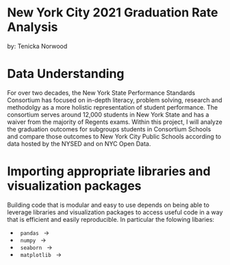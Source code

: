# New York City 2021 Graduation Rate Analysis
by: Tenicka Norwood

# Data Understanding

For over two decades, the New York State Performance Standards Consortium has focused on in-depth literacy, problem solving, research and methodolgy as a more holistic representation of student performance.  The consortium serves around 12,000 students in New York State and has a waiver from the majority of Regents exams.  Within this project, I will analyze the graduation outcomes for subgroups students in Consortium Schools and compare those outcomes to New York City Public Schools according to data hosted by the NYSED and on NYC Open Data.

# Importing appropriate libraries and visualization packages 

Building code that is modular and easy to use depends on being able to leverage libraries and visualization packages to access useful code in a way that is efficient and easily reproducible.  In particular the folowing libaries:
* <code> pandas </code>               &rarr;
* <code> numpy </code>                &rarr;
* <code> seaborn </code>              &rarr;
* <code> matplotlib </code>           &rarr;

